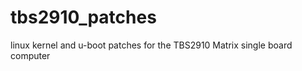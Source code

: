 tbs2910_patches
===============

linux kernel and u-boot patches for the TBS2910 Matrix single board computer
